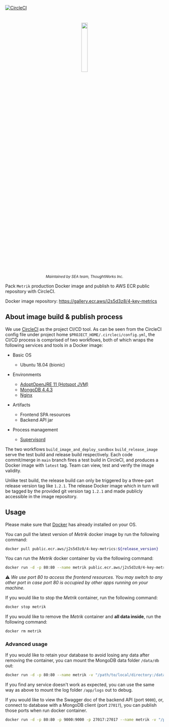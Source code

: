 [![CircleCI](https://circleci.com/gh/thoughtworks/metrik.svg?style=shield&circle-token=b34a27ea76a1d28d669eba1e36b0e2cbc6f6e5f8)](https://app.circleci.com/pipelines/github/thoughtworks/metrik)


<!-- PROJECT TITLE -->
<h1 align="center">
  <sub>
  <img  src="https://raw.githubusercontent.com/thoughtworks/metrik/main/frontend/src/shared/assets/source/logo.svg"
        height=20%
        width=20%>
  </sub>
</h1>
<p align="center">
<sup>
     <i> Maintained by SEA team, ThoughtWorks Inc.</i>
</sup>
<br>
</p>


Pack `Metrik` production Docker image and publish to AWS ECR public repository with CircleCI.

Docker image repository: https://gallery.ecr.aws/j2s5d3z8/4-key-metrics

## About image build & publish process

We use [CircleCI](https://circleci.com/) as the project CI/CD tool. As can be seen from the CircleCI config file under project home `$PROJECT_HOME/.circleci/config.yml`, 
the CI/CD process is comprised of two workflows, both of which wraps the following services
and tools in a Docker image:

* Basic OS
    * Ubuntu 18.04 (bionic)

* Environments
    * [AdoptOpenJRE 11 \(Hotspot JVM\)](https://adoptopenjdk.net)
    * [MongoDB 4.4.3](https://github.com/docker-library/mongo/blob/bc7b2d08696f84ef9b85cf98cfefb189c6a1f30e/4.4/Dockerfile)
    * [Nginx](https://www.nginx.com)

* Artifacts
    * Frontend SPA resources
    * Backend API jar

* Process management
  * [Supervisord](http://supervisord.org)

The two workflows `build_image_and_deploy_sandbox` `build_release_image` serve the test build and release build respectively. Each code commit/merge in `main`
branch fires a test build in CircleCI, and produces a Docker image with `latest` tag. Team can view, test and verify the image validity. 

Unlike test build, the release build can only be triggered by a three-part release version tag like `1.2.1`. The release Docker image
which in turn will be tagged by the provided git version tag `1.2.1` and made publicly accessible in the image repository.
 


## Usage

Please make sure that [Docker](https://www.docker.com) has already installed on your OS.

You can pull the latest version of *Metrik* docker image by run the following command:

``` bash
docker pull public.ecr.aws/j2s5d3z8/4-key-metrics:${release_version}
```

You can run the *Metrik* docker container by via the following command:

``` bash
docker run -d -p 80:80 --name metrik public.ecr.aws/j2s5d3z8/4-key-metrics:${release_version}
```
⚠️ *We use port 80 to access the frontend resources.
You may switch to any other port in case port 80 is occupied by other apps running on your machine.*

If you would like to stop the *Metrik* container, run the following command:

``` bash
docker stop metrik
```

If you would like to remove the *Metrik* container and **all data inside**, run the following
command:

``` bash
docker rm metrik
```

### Advanced usage

If you would like to retain your database to avoid losing any data after removing the container, you
can mount the MongoDB data folder `/data/db` out:

``` bash
docker run -d -p 80:80 --name metrik -v "/path/to/local/directory:/data/db" public.ecr.aws/j2s5d3z8/4-key-metrics:${release_version}
```

If you find any service doesn't work as expected, you can use the same way as above to mount the log
folder `/app/logs` out to debug.

If you would like to view the Swagger doc of the backend API (port `9000`), or, connect to database with a
MongoDB client (port `27017`), you can publish those ports when run docker container.

``` bash
docker run -d -p 80:80 -p 9000:9000 -p 27017:27017 --name metrik -v "/path/to/local/directory:/data/db" -v "/path/to/another/directory:/app/logs" public.ecr.aws/j2s5d3z8/4-key-metrics:${release_version}
```
